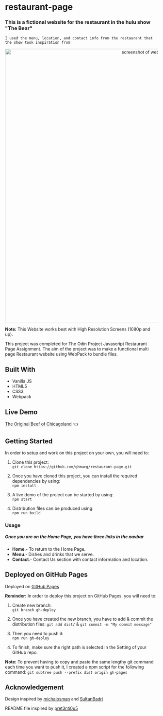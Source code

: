 # restaurant-page
### This is a fictional website for the restaurant in the hulu show "The Bear"

`I used the menu, location, and contact info from the restaurant that the show took inspiration from`

<div align="center"><img src="https://i.postimg.cc/DwwjPLDc/website-capture.png" alt="screenshot of website" width="900" /></div>

**Note:** This Website works best with High Resolution Screens (1080p and up).

This project was completed for The Odin Project Javascript Restaurant Page Assignment. The aim of the project was to make a functional multi page Restaurant website using WebPack to bundle files.

## Built With 

- Vanilla JS
- HTML5
- CSS3
- Webpack

## Live Demo

[The Original Beef of Chicagoland](https://ghmacg.github.io/restaurant-page/) :point_left:

## Getting Started

In order to setup and work on this project on your own, you will need to:

1. Clone this project:  
`git clone https://github.com/ghmacg/restaurant-page.git`

2. Once you have cloned this project, you can install the required dependencies by using:  
`npm install`

3. A live demo of the project can be started by using:  
`npm start`

4. Distribution files can be produced using:  
`npm run build`

### Usage

##### Once you are on the Home Page, you have three links in the navbar
- **Home**.- To return to the Home Page.
- **Menu**.- Dishes and drinks that we serve.
- **Contact**.- Contact Us section with contact information and location.

## Deployed on GitHub Pages

Deployed on [GitHub Pages](https://pages.github.com/)  

**Reminder:** In order to deploy this project on GitHub Pages, you will need to:

1. Create new branch:  
`git branch gh-deploy`

2. Once you have created the new branch, you have to add & commit the distribution files:
`git add dist/` & `git commit -m "My commit message"` 

3. Then you need to push it:  
`npm run gh-deploy`

4. To finish, make sure the right path is selected in the Setting of your GitHub repo.

**Note:** To prevent having to copy and paste the same lengthy git command each time you want to push it, I created a npm script for the following command: `git subtree push --prefix dist origin gh-pages`

## Acknowledgement

Design inspired by [michalosman](https://michalosman.github.io/restaurant-page/) and [SultanBadri](https://sultanbadri.github.io/restaurant-page/)

README file inspired by [pret3nti0u5](https://github.com/pret3nti0u5/Restaurant-Page/tree/master)